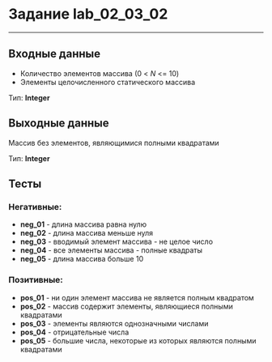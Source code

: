 # Задание lab_02_03_02
***
## Входные данные
- Количество элементов массива (0 < *N* <= 10)
- Элементы целочисленного статического массива

Тип: **Integer**

## Выходные данные
Массив без элементов, являющимися полными квадратами

Тип: **Integer**

## Тесты
### Негативные:
- **neg_01** - длина массива равна нулю
- **neg_02** - длина массива меньше нуля
- **neg_03** - вводимый элемент массива - не целое число
- **neg_04** - все элементы массива - полные квадраты
- **neg_05** - длина массива больше 10

### Позитивные:
- **pos_01** - ни один элемент массива не является полным квадратом
- **pos_02** - массив содержит элементы, являющиеся полными квадратами
- **pos_03** - элементы являются однозначными числами
- **pos_04** - отрицательные числа
- **pos_05** - большие числа, некоторые из которых являются полными квадратами